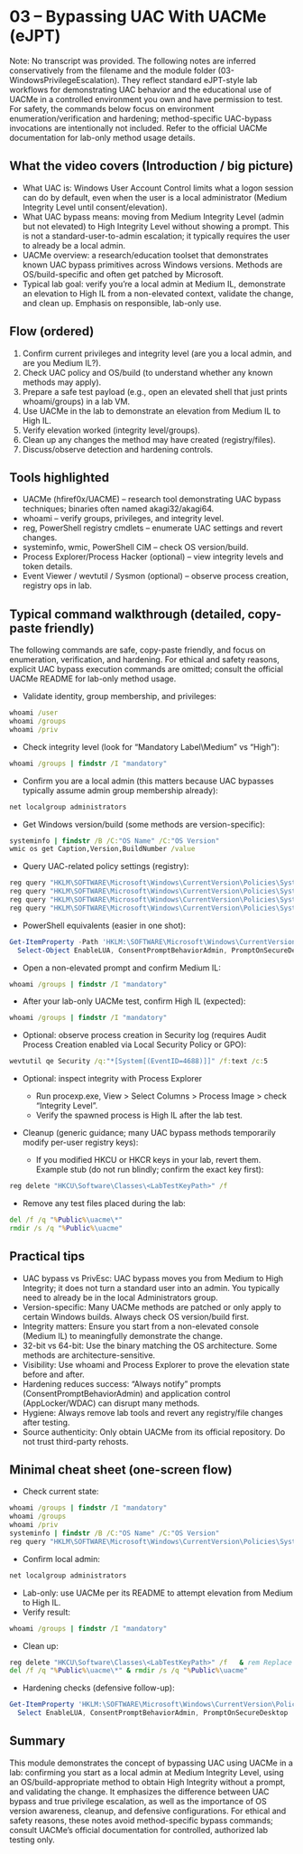 # 03 – Bypassing UAC With UACMe (eJPT)

Note: No transcript was provided. The following notes are inferred conservatively from the filename and the module folder (03-WindowsPrivilegeEscalation). They reflect standard eJPT-style lab workflows for demonstrating UAC behavior and the educational use of UACMe in a controlled environment you own and have permission to test. For safety, the commands below focus on environment enumeration/verification and hardening; method-specific UAC-bypass invocations are intentionally not included. Refer to the official UACMe documentation for lab-only method usage details.

## What the video covers (Introduction / big picture)
- What UAC is: Windows User Account Control limits what a logon session can do by default, even when the user is a local administrator (Medium Integrity Level until consent/elevation).
- What UAC bypass means: moving from Medium Integrity Level (admin but not elevated) to High Integrity Level without showing a prompt. This is not a standard-user-to-admin escalation; it typically requires the user to already be a local admin.
- UACMe overview: a research/education toolset that demonstrates known UAC bypass primitives across Windows versions. Methods are OS/build-specific and often get patched by Microsoft.
- Typical lab goal: verify you’re a local admin at Medium IL, demonstrate an elevation to High IL from a non-elevated context, validate the change, and clean up. Emphasis on responsible, lab-only use.

## Flow (ordered)
1. Confirm current privileges and integrity level (are you a local admin, and are you Medium IL?).
2. Check UAC policy and OS/build (to understand whether any known methods may apply).
3. Prepare a safe test payload (e.g., open an elevated shell that just prints whoami/groups) in a lab VM.
4. Use UACMe in the lab to demonstrate an elevation from Medium IL to High IL.
5. Verify elevation worked (integrity level/groups).
6. Clean up any changes the method may have created (registry/files).
7. Discuss/observe detection and hardening controls.

## Tools highlighted
- UACMe (hfiref0x/UACME) – research tool demonstrating UAC bypass techniques; binaries often named akagi32/akagi64.
- whoami – verify groups, privileges, and integrity level.
- reg, PowerShell registry cmdlets – enumerate UAC settings and revert changes.
- systeminfo, wmic, PowerShell CIM – check OS version/build.
- Process Explorer/Process Hacker (optional) – view integrity levels and token details.
- Event Viewer / wevtutil / Sysmon (optional) – observe process creation, registry ops in lab.

## Typical command walkthrough (detailed, copy-paste friendly)
The following commands are safe, copy-paste friendly, and focus on enumeration, verification, and hardening. For ethical and safety reasons, explicit UAC bypass execution commands are omitted; consult the official UACMe README for lab-only method usage.

- Validate identity, group membership, and privileges:
```cmd
whoami /user
whoami /groups
whoami /priv
```

- Check integrity level (look for “Mandatory Label\Medium” vs “High”):
```cmd
whoami /groups | findstr /I "mandatory"
```

- Confirm you are a local admin (this matters because UAC bypasses typically assume admin group membership already):
```cmd
net localgroup administrators
```

- Get Windows version/build (some methods are version-specific):
```cmd
systeminfo | findstr /B /C:"OS Name" /C:"OS Version"
wmic os get Caption,Version,BuildNumber /value
```

- Query UAC-related policy settings (registry):
```cmd
reg query "HKLM\SOFTWARE\Microsoft\Windows\CurrentVersion\Policies\System" /v EnableLUA
reg query "HKLM\SOFTWARE\Microsoft\Windows\CurrentVersion\Policies\System" /v ConsentPromptBehaviorAdmin
reg query "HKLM\SOFTWARE\Microsoft\Windows\CurrentVersion\Policies\System" /v PromptOnSecureDesktop
reg query "HKLM\SOFTWARE\Microsoft\Windows\CurrentVersion\Policies\System" /v FilterAdministratorToken
```

- PowerShell equivalents (easier in one shot):
```powershell
Get-ItemProperty -Path 'HKLM:\SOFTWARE\Microsoft\Windows\CurrentVersion\Policies\System' |
  Select-Object EnableLUA, ConsentPromptBehaviorAdmin, PromptOnSecureDesktop, FilterAdministratorToken
```

- Open a non-elevated prompt and confirm Medium IL:
```cmd
whoami /groups | findstr /I "mandatory"
```

- After your lab-only UACMe test, confirm High IL (expected):
```cmd
whoami /groups | findstr /I "mandatory"
```

- Optional: observe process creation in Security log (requires Audit Process Creation enabled via Local Security Policy or GPO):
```cmd
wevtutil qe Security /q:"*[System[(EventID=4688)]]" /f:text /c:5
```

- Optional: inspect integrity with Process Explorer
  - Run procexp.exe, View > Select Columns > Process Image > check “Integrity Level”.
  - Verify the spawned process is High IL after the lab test.

- Cleanup (generic guidance; many UAC bypass methods temporarily modify per-user registry keys):
  - If you modified HKCU or HKCR keys in your lab, revert them. Example stub (do not run blindly; confirm the exact key first):
```cmd
reg delete "HKCU\Software\Classes\<LabTestKeyPath>" /f
```
  - Remove any test files placed during the lab:
```cmd
del /f /q "%Public%\uacme\*"
rmdir /s /q "%Public%\uacme"
```

## Practical tips
- UAC bypass vs PrivEsc: UAC bypass moves you from Medium to High Integrity; it does not turn a standard user into an admin. You typically need to already be in the local Administrators group.
- Version-specific: Many UACMe methods are patched or only apply to certain Windows builds. Always check OS version/build first.
- Integrity matters: Ensure you start from a non-elevated console (Medium IL) to meaningfully demonstrate the change.
- 32-bit vs 64-bit: Use the binary matching the OS architecture. Some methods are architecture-sensitive.
- Visibility: Use whoami and Process Explorer to prove the elevation state before and after.
- Hardening reduces success: “Always notify” prompts (ConsentPromptBehaviorAdmin) and application control (AppLocker/WDAC) can disrupt many methods.
- Hygiene: Always remove lab tools and revert any registry/file changes after testing.
- Source authenticity: Only obtain UACMe from its official repository. Do not trust third-party rehosts.

## Minimal cheat sheet (one-screen flow)
- Check current state:
```cmd
whoami /groups | findstr /I "mandatory"
whoami /groups
whoami /priv
systeminfo | findstr /B /C:"OS Name" /C:"OS Version"
reg query "HKLM\SOFTWARE\Microsoft\Windows\CurrentVersion\Policies\System" /v EnableLUA
```
- Confirm local admin:
```cmd
net localgroup administrators
```
- Lab-only: use UACMe per its README to attempt elevation from Medium to High IL.
- Verify result:
```cmd
whoami /groups | findstr /I "mandatory"
```
- Clean up:
```cmd
reg delete "HKCU\Software\Classes\<LabTestKeyPath>" /f   & rem Replace with actual lab key if used
del /f /q "%Public%\uacme\*" & rmdir /s /q "%Public%\uacme"
```
- Hardening checks (defensive follow-up):
```powershell
Get-ItemProperty 'HKLM:\SOFTWARE\Microsoft\Windows\CurrentVersion\Policies\System' |
  Select EnableLUA, ConsentPromptBehaviorAdmin, PromptOnSecureDesktop
```

## Summary
This module demonstrates the concept of bypassing UAC using UACMe in a lab: confirming you start as a local admin at Medium Integrity Level, using an OS/build-appropriate method to obtain High Integrity without a prompt, and validating the change. It emphasizes the difference between UAC bypass and true privilege escalation, as well as the importance of OS version awareness, cleanup, and defensive configurations. For ethical and safety reasons, these notes avoid method-specific bypass commands; consult UACMe’s official documentation for controlled, authorized lab testing only.